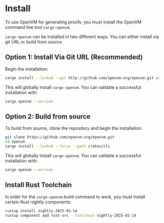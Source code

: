 # Install

To use OpenVM for generating proofs, you must install the OpenVM command line tool `cargo-openvm`.

`cargo-openvm` can be installed in two different ways. You can either install via git URL or build from source.

## Option 1: Install Via Git URL (Recommended)

Begin the installation:

```bash
cargo install --locked --git http://github.com/openvm-org/openvm.git cargo-openvm
```

This will globally install `cargo-openvm`. You can validate a successful installation with:

```bash
cargo openvm --version
```

## Option 2: Build from source

To build from source, clone the repository and begin the installation.

```bash
git clone https://github.com/openvm-org/openvm.git
cd openvm
cargo install --locked --force --path crates/cli
```

This will globally install `cargo-openvm`. You can validate a successful installation with:

```bash
cargo openvm --version
```

## Install Rust Toolchain

In order for the `cargo-openvm` build command to work, you must install certain Rust nightly components:

```bash
rustup install nightly-2025-02-14
rustup component add rust-src --toolchain nightly-2025-02-14
```
